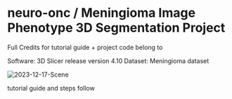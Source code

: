 # neuro-onc / Meningioma Image Phenotype 3D Segmentation Project
Full Credits for tutorial guide + project code belong to 

Software: 3D Slicer release version 4.10
Dataset: Meningioma dataset

![2023-12-17-Scene](https://github.com/laurenap/neuro-onc/assets/104783934/ef1488a4-2502-4b52-a85f-c1dcbb19de94)

tutorial guide and steps follow 
